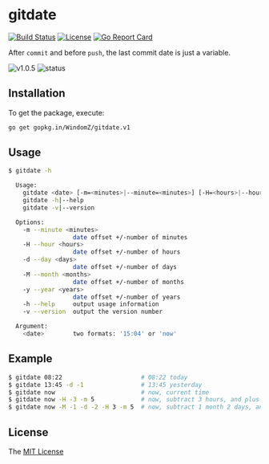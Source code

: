# gitdate
[![Build Status](https://travis-ci.org/WindomZ/gitdate.svg?branch=master)](https://travis-ci.org/WindomZ/gitdate)
[![License](https://img.shields.io/badge/license-MIT-green.svg)](https://opensource.org/licenses/MIT)
[![Go Report Card](https://goreportcard.com/badge/github.com/WindomZ/gitdate)](https://goreportcard.com/report/github.com/WindomZ/gitdate)

After `commit` and before `push`, the last commit date is just a variable.

![v1.0.5](https://img.shields.io/badge/version-v1.0.5-blue.svg)
![status](https://img.shields.io/badge/status-stable-green.svg)

## Installation

To get the package, execute:

```bash
go get gopkg.in/WindomZ/gitdate.v1
```

## Usage
```bash
$ gitdate -h

  Usage:
    gitdate <date> [-m=<minutes>|--minute=<minutes>] [-H=<hours>|--hour=<hours>] [-d=<days>|--day=<days>] [-M=<months>|--month=<months>] [-y=<years>|--year=<years>]
    gitdate -h|--help
    gitdate -v|--version

  Options:
    -m --minute <minutes>
                  date offset +/-number of minutes
    -H --hour <hours>
                  date offset +/-number of hours
    -d --day <days>
                  date offset +/-number of days
    -M --month <months>
                  date offset +/-number of months
    -y --year <years>
                  date offset +/-number of years
    -h --help     output usage information
    -v --version  output the version number

  Argument:
    <date>        two formats: '15:04' or 'now'
```

## Example
```bash
$ gitdate 08:22                      # 08:22 today
$ gitdate 13:45 -d -1                # 13:45 yesterday
$ gitdate now                        # now, current time
$ gitdate now -H -3 -m 5             # now, subtract 3 hours, and plus 5 minutes
$ gitdate now -M -1 -d -2 -H 3 -m 5  # now, subtract 1 month 2 days, and plus 3 hours 5 minutes
```

## License

The [MIT License](https://github.com/WindomZ/gitdate/blob/dev/LICENSE)
